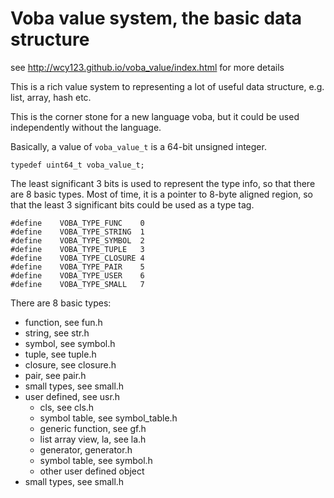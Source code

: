 Voba value system, the basic data structure
===========================================

see <http://wcy123.github.io/voba_value/index.html> for more details

This is a rich value system to representing a lot of useful data
structure, e.g. list, array, hash etc.

This is the corner stone for a new language voba, but it could be used
independently without the language.

Basically, a value of `voba_value_t` is a 64-bit unsigned integer.

~~~{.c}
typedef uint64_t voba_value_t;
~~~

The least significant 3 bits is used to represent the type info, so
that there are 8 basic types. Most of time, it is a pointer to 8-byte
aligned region, so that the least 3 significant bits could be used as
a type tag.

~~~{.c}
#define    VOBA_TYPE_FUNC    0 
#define    VOBA_TYPE_STRING  1
#define    VOBA_TYPE_SYMBOL  2
#define    VOBA_TYPE_TUPLE   3
#define    VOBA_TYPE_CLOSURE 4
#define    VOBA_TYPE_PAIR    5
#define    VOBA_TYPE_USER    6
#define    VOBA_TYPE_SMALL   7
~~~

There are 8 basic types:
  - function, see fun.h
  - string, see str.h
  - symbol, see symbol.h
  - tuple, see tuple.h
  - closure, see closure.h
  - pair, see pair.h
  - small types, see small.h
  - user defined, see usr.h
     - cls, see cls.h
     - symbol table, see symbol_table.h
     - generic function, see gf.h
     - list array view, la, see la.h
     - generator, generator.h
     - symbol table, see symbol.h
     - other user defined object
  - small types, see small.h



